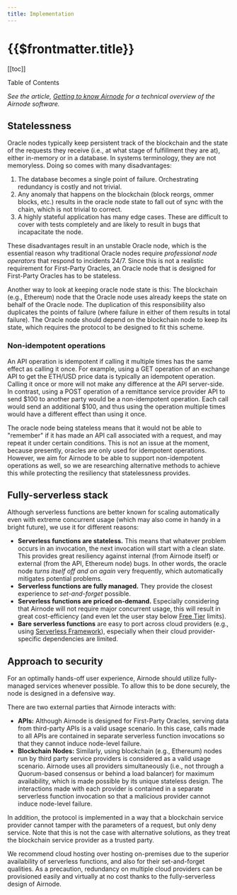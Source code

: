 ```yaml
---
title: Implementation
---
```


# {{$frontmatter.title}}

[[toc]]
<div class="toc-label">Table of Contents</div>

*See the article, [Getting to know Airnode](https://medium.com/api3/getting-to-know-airnode-162e50ea243e) for a technical overview of the Airnode software.*

## Statelessness

Oracle nodes typically keep persistent track of the blockchain and the state of the requests they receive (i.e., at what stage of fulfillment they are at), either in-memory or in a database. In systems terminology, they are not memoryless. Doing so comes with many disadvantages:

1. The database becomes a single point of failure. Orchestrating redundancy is costly and not trivial.
2. Any anomaly that happens on the blockchain (block reorgs, ommer blocks, etc.) results in the oracle node state to fall out of sync with the chain, which is not trivial to correct.
3. A highly stateful application has many edge cases. These are difficult to cover with tests completely and are likely to result in bugs that incapacitate the node.

These disadvantages result in an unstable Oracle node, which is the essential reason why traditional Oracle nodes require *professional node operators* that respond to incidents 24/7. Since this is not a realistic requirement for First-Party Oracles, an Oracle node that is designed for First-Party Oracles has to be stateless.

Another way to look at keeping oracle node state is this: The blockchain (e.g., Ethereum) node that the Oracle node uses already keeps the state on behalf of the Oracle node. The duplication of this responsibility also duplicates the points of failure (where failure in either of them results in total failure). The Oracle node should depend on the blockchain node to keep its state, which requires the protocol to be designed to fit this scheme.

### Non-idempotent operations

An API operation is idempotent if calling it multiple times has the same effect as calling it once.
For example, using a GET operation of an exchange API to get the ETH/USD price data is typically an idempotent operation. Calling it once or more will not make any difference at the API server-side. In contrast, using a POST operation of a remittance service provider API to send $100 to another party would be a non-idempotent operation. Each call would send an additional $100, and thus using the operation multiple times would have a different effect than using it once.

The oracle node being stateless means that it would not be able to "remember" if it has made an API call associated with a request, and may repeat it under certain conditions. This is not an issue at the moment, because presently, oracles are only used for idempotent operations. However, we aim for Airnode to be able to support non-idempotent operations as well, so we are researching alternative methods to achieve this while protecting the resiliency that statelessness provides.

## Fully-serverless stack

Although serverless functions are better known for scaling automatically even with extreme concurrent usage (which may also come in handy in a bright future), we use it for different reasons:

* **Serverless functions are stateless.** This means that whatever problem occurs in an invocation, the next invocation will start with a clean slate. This provides great resiliency against internal (from Airnode itself) or external (from the API, Ethereum node) bugs. In other words, the oracle node *turns itself off and on again* very frequently, which automatically mitigates potential problems.
* **Serverless functions are fully managed.** They provide the closest experience to *set-and-forget* possible.
* **Serverless functions are priced on-demand.** Especially considering that Airnode will not require major concurrent usage, this will result in great cost-efficiency (and even let the user stay below [Free Tier](https://aws.amazon.com/free) limits).
* **Bare serverless functions** are easy to port across cloud providers (e.g., using [Serverless Framework](https://www.serverless.com/)), especially when their cloud provider-specific dependencies are limited.

## Approach to security

For an optimally hands-off user experience, Airnode should utilize fully-managed services whenever possible. To allow this to be done securely, the node is designed in a defensive way.

There are two external parties that Airnode interacts with:

* **APIs:** Although Airnode is designed for First-Party Oracles, serving data from third-party APIs is a valid usage scenario. In this case, calls made to all APIs are contained in separate serverless function invocations so that they cannot induce node-level failure.
* **Blockchain Nodes:** Similarly, using blockchain (e.g., Ethereum) nodes run by third party service providers is considered as a valid usage scenario. Airnode uses all providers simultaneously (i.e., not through a Quorum-based consensus or behind a load balancer) for maximum availability, which is made possible by its unique stateless design. The interactions made with each provider is contained in a separate serverless function invocation so that a malicious provider cannot induce node-level failure.

In addition, the protocol is implemented in a way that a blockchain service provider cannot tamper with the parameters of a request, but only deny service. Note that this is not the case with alternative solutions, as they treat the blockchain service provider as a trusted party.

We recommend cloud hosting over hosting on-premises due to the superior availability of serverless functions, and also for their set-and-forget qualities. As a precaution, redundancy on multiple cloud providers can be provisioned easily and virtually at no cost thanks to the fully-serverless design of Airnode.
